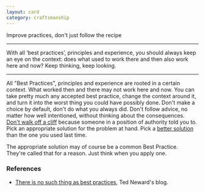 ```yaml
---
layout: card
category: craftsmanship
---
```


Improve practices, don't just follow the recipe

---

With all &lsquo;best practices&rsquo;, principles and experience, you should
always keep an eye on the context: does what used to work there and then also
work here and now? Keep thinking, keep looking.

---

All "Best Practices", principles and experience are rooted in a certain context. What worked then and there may not work here and now. You can take pretty much any accepted best practice, change the context around it, and turn it into the worst thing you could have possibly done. Don't make a choice by default, don't do what you always did. Don't follow advice, no matter how well intentioned, without thinking about the consequences. [Don't walk off a cliff](dare-to-say-no) because someone in a position of authority told you to. Pick an appropriate solution for the problem at hand. Pick a [better solution](improve-continuously) than the one you used last time.

The appropriate solution may of course be a common Best Practice. They're called that for a reason. Just think when you apply one.

### References

- [There is no such thing as best practices](https://blogs.tedneward.com/2005/08/26/There+Is+No+Such+Thing+As+Best+Practices+Context+Matters.aspx), Ted Neward's blog.
